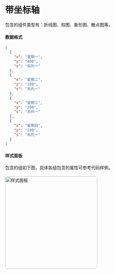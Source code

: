 # 带坐标轴	

包含的组件类型有：折线图、柱图、象形图、散点图等。

#### 数据格式
```json {3-5}
[
  {
    "x": "星期一",
    "y": "400",
    "s": "系列一"
  },
  {
    "x": "星期二",
    "y": "180",
    "s": "系列一"
  },
  {
    "x": "星期三",
    "y": "200",
    "s": "系列一"
  },
  {
    "x": "星期四",
    "y": "100",
    "s": "系列一"
  }
]
```

#### 样式面板

包含的组如下图，具体各组包含的属性可参考代码样例。

<img :src="$withBase('/images/guide/standard/axisPanel.png')" style="width:300px;margin-top:5px;border-radius:5px;" alt="样式面板">